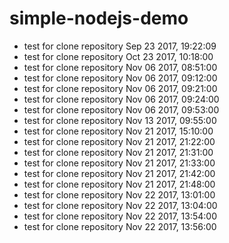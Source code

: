 # simple-nodejs-demo
* test for clone repository Sep 23 2017, 19:22:09
* test for clone repository Oct 23 2017, 10:18:00
* test for clone repository Nov 06 2017, 08:51:00
* test for clone repository Nov 06 2017, 09:12:00
* test for clone repository Nov 06 2017, 09:21:00
* test for clone repository Nov 06 2017, 09:24:00
* test for clone repository Nov 06 2017, 09:53:00
* test for clone repository Nov 13 2017, 09:55:00
* test for clone repository Nov 21 2017, 15:10:00
* test for clone repository Nov 21 2017, 21:22:00
* test for clone repository Nov 21 2017, 21:31:00
* test for clone repository Nov 21 2017, 21:33:00
* test for clone repository Nov 21 2017, 21:42:00
* test for clone repository Nov 21 2017, 21:48:00
* test for clone repository Nov 22 2017, 13:01:00
* test for clone repository Nov 22 2017, 13:04:00
* test for clone repository Nov 22 2017, 13:54:00
* test for clone repository Nov 22 2017, 13:56:00